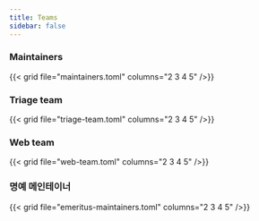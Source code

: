 ```yaml
---
title: Teams
sidebar: false
---
```


### Maintainers

{{< grid file="maintainers.toml" columns="2 3 4 5" />}}

### Triage team

{{< grid file="triage-team.toml" columns="2 3 4 5" />}}

### Web team

{{< grid file="web-team.toml" columns="2 3 4 5" />}}

### 명예 메인테이너

{{< grid file="emeritus-maintainers.toml" columns="2 3 4 5" />}}
